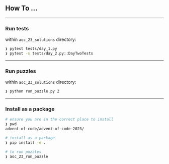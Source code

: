 ## How To ...

---

### Run tests

within `aoc_23_solutions` directory:

```bash
❯ pytest tests/day_1.py
❯ pytest -s tests/day_2.py::DayTwoTests
```

---

### Run puzzles

within `aoc_23_solutions` directory:

```bash
❯ python run_puzzle.py 2
```

---

### Install as a package

```bash
# ensure you are in the correct place to install
❯ pwd
advent-of-code/advent-of-code-2023/

# install as a package
❯ pip install -e .

# to run puzzles
❯ aoc_23_run_puzzle
```